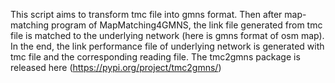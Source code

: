 This script aims to transform tmc file into gmns format. Then after map-matching program
of MapMatching4GMNS, the link file generated from tmc file is matched to the underlying network (here is gmns format of osm map). 
In the end, the link performance file of underlying network is generated with tmc file and the corresponding reading file.
The tmc2gmns package is released here (https://pypi.org/project/tmc2gmns/)
